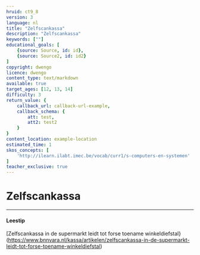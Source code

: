 ```yaml
---
hruid: ct9_8
version: 3
language: nl
title: "Zelfscankassa"
description: "Zelfscankassa"
keywords: [""]
educational_goals: [
    {source: Source, id: id}, 
    {source: Source2, id: id2}
]
copyright: dwengo
licence: dwengo
content_type: text/markdown
available: true
target_ages: [12, 13, 14]
difficulty: 3
return_value: {
    callback_url: callback-url-example,
    callback_schema: {
        att: test,
        att2: test2
    }
}
content_location: example-location
estimated_time: 1
skos_concepts: [
    'http://ilearn.ilabt.imec.be/vocab/curr1/s-computers-en-systemen'
]
teacher_exclusive: true
---
```

# Zelfscankassa

-----------------------
#### Leestip

[Zelfscankassa in de supermarkt leidt tot forse toename winkeldiefstal}(https://www.bnnvara.nl/kassa/artikelen/zelfscankassa-in-de-supermarkt-leidt-tot-forse-toename-winkeldiefstal)
